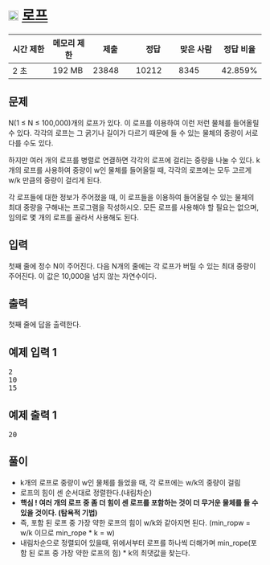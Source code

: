 # <img src="https://d2gd6pc034wcta.cloudfront.net/tier/7.svg" class="solvedac-tier" style="user-select: auto;" width="20px"> [로프](https://www.acmicpc.net/problem/2217)

<div class="col-md-12" style="user-select: auto;">
			<div class="table-responsive" style="user-select: auto;">
				<table class="table" id="problem-info" style="user-select: auto;">
				<thead style="user-select: auto;">
				<tr style="user-select: auto;">
									<th style="width: 16%; user-select: auto;">시간 제한</th>
					<th style="width: 16%; user-select: auto;">메모리 제한</th>
					<th style="width: 17%; user-select: auto;">제출</th>
					<th style="width: 17%; user-select: auto;">정답</th>
					<th style="width: 17%; user-select: auto;">맞은 사람</th>
					<th style="width: 17%; user-select: auto;">정답 비율</th>
								</tr>
				</thead>
				<tbody style="user-select: auto;">
				<tr style="user-select: auto;">
				<td style="user-select: auto;">2 초</td>
				<td style="user-select: auto;">192 MB</td>
									<td style="user-select: auto;">23848</td>
					<td style="user-select: auto;">10212</td>
					<td style="user-select: auto;">8345</td>
					<td style="user-select: auto;">42.859%</td>
								</tr>
				</tbody>
				</table>
			</div>
</div>

## 문제
N(1 ≤ N ≤ 100,000)개의 로프가 있다. 이 로프를 이용하여 이런 저런 물체를 들어올릴 수 있다. 각각의 로프는 그 굵기나 길이가 다르기 때문에 들 수 있는 물체의 중량이 서로 다를 수도 있다.

하지만 여러 개의 로프를 병렬로 연결하면 각각의 로프에 걸리는 중량을 나눌 수 있다. k개의 로프를 사용하여 중량이 w인 물체를 들어올릴 때, 각각의 로프에는 모두 고르게 w/k 만큼의 중량이 걸리게 된다.

각 로프들에 대한 정보가 주어졌을 때, 이 로프들을 이용하여 들어올릴 수 있는 물체의 최대 중량을 구해내는 프로그램을 작성하시오. 모든 로프를 사용해야 할 필요는 없으며, 임의로 몇 개의 로프를 골라서 사용해도 된다.

## 입력
첫째 줄에 정수 N이 주어진다. 다음 N개의 줄에는 각 로프가 버틸 수 있는 최대 중량이 주어진다. 이 값은 10,000을 넘지 않는 자연수이다.

## 출력
첫째 줄에 답을 출력한다.

<div class="col-md-12" style="user-select: auto;">
				<div class="row" style="user-select: auto;">
					<div class="col-md-6" style="user-select: auto;">
						<section id="sampleinput1" style="user-select: auto;">
						<div class="headline" style="user-select: auto;">
						<h2 style="user-select: auto;">예제 입력 1
						</h2>
						</div>
						<pre class="sampledata" id="sample-input-1" style="user-select: auto;">2
10
15
</pre>
						</section>
					</div>
					<div class="col-md-6" style="user-select: auto;">
						<section id="sampleoutput1" style="user-select: auto;">
						<div class="headline" style="user-select: auto;">
						<h2 style="user-select: auto;">예제 출력 1
						</h2>
						</div>
						<pre class="sampledata" id="sample-output-1" style="user-select: auto;">20
</pre>
						</section>
					</div>
									</div>
</div>

## 풀이
 - k개의 로프로 중량이 w인 물체를 들었을 때, 각 로프에는 w/k의 중량이 걸림
 - 로프의 힘이 센 순서대로 정렬한다.(내림차순)
 - **핵심 ! 여러 개의 로프 중 좀 더 힘이 센 로프를 포함하는 것이 더 무거운 물체를 들 수 있을 것이다. (탐욕적 기법)**
 - 즉, 포함 된 로프 중 가장 약한 로프의 힘이 w/k와 같아지면 된다. (min_ropw = w/k 이므로 min_rope * k = w)
 - 내림차순으로 정렬되어 있을때, 위에서부터 로프를 하나씩 더해가며 min_rope(포함 된 로프 중 가장 약한 로프의 힘) * k의 최댓값을 찾는다.
